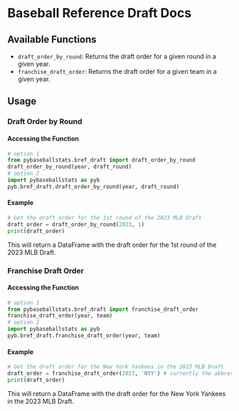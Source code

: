 # Baseball Reference Draft Docs

## Available Functions

- `draft_order_by_round`: Returns the draft order for a given round in a given year.
- `franchise_draft_order`: Returns the draft order for a given team in a given year.

## Usage

### Draft Order by Round

#### Accessing the Function

```python
# option 1
from pybaseballstats.bref_draft import draft_order_by_round 
draft_order_by_round(year, draft_round)
# option 2
import pybaseballstats as pyb
pyb.bref_draft.draft_order_by_round(year, draft_round)
```

#### Example

```python
# Get the draft order for the 1st round of the 2023 MLB Draft
draft_order = draft_order_by_round(2023, 1)
print(draft_order)
```

This will return a DataFrame with the draft order for the 1st round of the 2023 MLB Draft.

### Franchise Draft Order

#### Accessing the Function

```python
# option 1
from pybaseballstats.bref_draft import franchise_draft_order
franchise_draft_order(year, team)
# option 2
import pybaseballstats as pyb
pyb.bref_draft.franchise_draft_order(year, team)
```

#### Example

```python
# Get the draft order for the New York Yankees in the 2023 MLB Draft
draft_order = franchise_draft_order(2023, 'NYY') # currently the abbreviation needs to be passed in as a string but eventually it will be converted to an enum for ease of use
print(draft_order)
```

This will return a DataFrame with the draft order for the New York Yankees in the 2023 MLB Draft.
